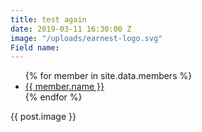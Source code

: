 ```yaml
---
title: test again
date: 2019-03-11 16:30:00 Z
image: "/uploads/earnest-logo.svg"
Field name: 
---
```


<ul>
{% for member in site.data.members %}
  <li>
    <a href="https://github.com/{{ member.github }}">
      {{ member.name }}
    </a>
  </li>
{% endfor %}
</ul>

 {{ post.image }}
